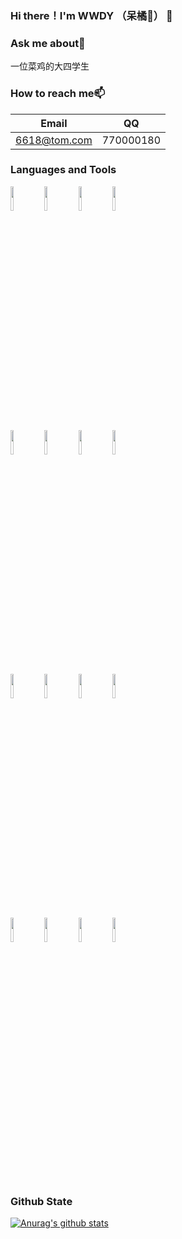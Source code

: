 ### Hi there！I'm WWDY （呆橘🍊） 👋

### Ask me about💬  
一位菜鸡的大四学生

### How to reach me📫 
| Email | QQ |
| ---- | ---- |
| 6618@tom.com | 770000180 |

### Languages and Tools
<p>  
  <!-- Your languages and tools. Be careful with the alignment. 
  You can use this sites to get logos: https://www.vectorlogo.zone or https://simpleicons.org/
  -->
  <code><img width="10%" src="https://www.vectorlogo.zone/logos/java/java-ar21.svg"></code>
  <code><img width="10%" src="https://www.vectorlogo.zone/logos/kotlinlang/kotlinlang-ar21.svg"></code>
  <code><img width="10%" src="https://www.vectorlogo.zone/logos/json/json-ar21.svg"></code>
  <code><img width="10%" src="https://www.vectorlogo.zone/logos/springio/springio-ar21.svg"></code>
  <br />
  <code><img width="10%" src="https://www.vectorlogo.zone/logos/npmjs/npmjs-ar21.svg"></code>
  <code><img width="10%" src="https://www.vectorlogo.zone/logos/golang/golang-ar21.svg"></code>
  <code><img width="10%" src="https://www.vectorlogo.zone/logos/nodejs/nodejs-ar21.svg"></code>
  <code><img width="10%" src="https://www.vectorlogo.zone/logos/redis/redis-ar21.svg"></code>
  <br />
  <code><img width="10%" src="https://www.vectorlogo.zone/logos/git-scm/git-scm-ar21.svg"></code>
  <code><img width="10%" src="https://www.vectorlogo.zone/logos/github/github-ar21.svg"></code>
  <code><img width="10%" src="https://www.vectorlogo.zone/logos/gnu_bash/gnu_bash-ar21.svg"></code>
  <code><img width="10%" src="https://www.vectorlogo.zone/logos/rabbitmq/rabbitmq-ar21.svg"></code>
  <br />
  <code><img width="10%" src="https://www.vectorlogo.zone/logos/elastic/elastic-ar21.svg"></code>
  <code><img width="10%" src="https://www.vectorlogo.zone/logos/docker/docker-ar21.svg"></code>
  <code><img width="10%" src="https://www.vectorlogo.zone/logos/kubernetes/kubernetes-ar21.svg"></code>
  <code><img width="10%" src="https://www.vectorlogo.zone/logos/python/python-ar21.svg"></code>
</p><br/>

### Github State

[![Anurag's github stats](https://github-readme-stats.vercel.app/api?username=WWDY&theme=dracula)](https://github.com/WWDY/github-readme-stats)



<!--
<a href="https://github.com/pinguo-zhouwei/MZBannerView">
  <img align="left" src="https://github-readme-stats.anuraghazra1.vercel.app/api/pin/?username=pinguo-zhouwei&repo=MZBannerView&show_icons=true&title_color=fff&icon_color=79ff97&text_color=9f9f9f&bg_color=151515" />
</a>
<a href="https://github.com/pinguo-zhouwei/CustomPopwindow">
  <img align="left" src="https://github-readme-stats.anuraghazra1.vercel.app/api/pin/?username=pinguo-zhouwei&repo=CustomPopwindow&show_icons=true&title_color=fff&icon_color=79ff97&text_color=9f9f9f&bg_color=151515" />
</a>
**WDY666/WDY666** is a ✨ _special_ ✨ repository because its `README.md` (this file) appears on your GitHub profile.

Here are some ideas to get you started:

- 🔭 I’m currently working on ...
- 🌱 I’m currently learning ...
- 👯 I’m looking to collaborate on ...
- 🤔 I’m looking for help with ...
- 💬 Ask me about ...
- 📫 How to reach me: ...
- 😄 Pronouns: ...
- ⚡ Fun fact: ...
-->
